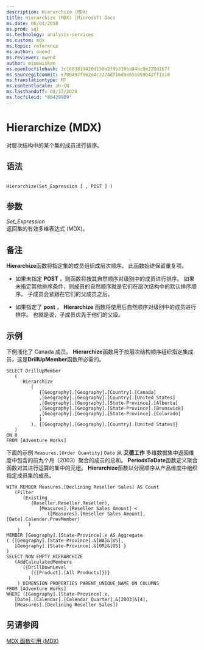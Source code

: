 ```yaml
---
description: Hierarchize (MDX)
title: Hierarchize (MDX) |Microsoft Docs
ms.date: 06/04/2018
ms.prod: sql
ms.technology: analysis-services
ms.custom: mdx
ms.topic: reference
ms.author: owend
ms.reviewer: owend
author: minewiskan
ms.openlocfilehash: 3c1683819420d150e2f9b330ba94bc9e228d167f
ms.sourcegitcommit: e700497f962e4c2274df16d9e651059b42ff1a10
ms.translationtype: MT
ms.contentlocale: zh-CN
ms.lasthandoff: 08/17/2020
ms.locfileid: "88429909"
---
```

# <a name="hierarchize-mdx"></a>Hierarchize (MDX)


  对层次结构中的某个集的成员进行排序。  
  
## <a name="syntax"></a>语法  
  
```  
  
Hierarchize(Set_Expression [ , POST ] )  
```  
  
## <a name="arguments"></a>参数  
 *Set_Expression*  
 返回集的有效多维表达式 (MDX)。  
  
## <a name="remarks"></a>备注  
 **Hierarchize**函数将指定集的成员组织成层次顺序。 此函数始终保留重复项。  
  
-   如果未指定 **POST** ，则函数将按其自然顺序对级别中的成员进行排序。 如果未指定其他排序条件，则成员的自然顺序就是它们在层次结构中的默认排序顺序。 子成员会紧跟在它们的父成员之后。  
  
-   如果指定了 **post** ， **Hierarchize** 函数将使用后自然顺序对级别中的成员进行排序。 也就是说，子成员优先于他们的父级。  
  
## <a name="example"></a>示例  
 下例浅化了 Canada 成员。 **Hierarchize**函数用于按层次结构顺序组织指定集成员，这是**DrillUpMember**函数所必需的。  
  
```  
SELECT DrillUpMember   
   (  
      Hierarchize  
         (  
            {[Geography].[Geography].[Country].[Canada]  
            ,[Geography].[Geography].[Country].[United States]  
            ,[Geography].[Geography].[State-Province].[Alberta]  
            ,[Geography].[Geography].[State-Province].[Brunswick]  
            ,[Geography].[Geography].[State-Province].[Colorado]   
            }  
         ), {[Geography].[Geography].[Country].[United States]}  
   )  
ON 0  
FROM [Adventure Works]  
```  
  
 下面的示例 `Measures.[Order Quantity]` `Date` 从 **艾德工作** 多维数据集中返回维度中包含的前九个月（2003）聚合的成员的总和。 **PeriodsToDate**函数定义聚合函数对其进行运算的集中的元组。 **Hierarchize**函数以分层顺序从产品维度中组织指定成员集的成员。  
  
```  
WITH MEMBER Measures.[Declining Reseller Sales] AS Count  
   (Filter  
      (Existing  
         (Reseller.Reseller.Reseller),   
            [Measures].[Reseller Sales Amount] <   
               ([Measures].[Reseller Sales Amount],[Date].Calendar.PrevMember)  
        )  
    )  
MEMBER [Geography].[State-Province].x AS Aggregate   
( {[Geography].[State-Province].&[WA]&[US],   
   [Geography].[State-Province].&[OR]&[US] }   
)  
SELECT NON EMPTY HIERARCHIZE   
   (AddCalculatedMembers   
      ({DrillDownLevel  
         ({[Product].[All Products]})}  
        )  
    ) DIMENSION PROPERTIES PARENT_UNIQUE_NAME ON COLUMNS   
FROM [Adventure Works]  
WHERE ([Geography].[State-Province].x,   
   [Date].[Calendar].[Calendar Quarter].&[2003]&[4],  
   [Measures].[Declining Reseller Sales])  
```  
  
## <a name="see-also"></a>另请参阅  
 [MDX 函数引用 (MDX)](../mdx/mdx-function-reference-mdx.md)  
  
  
